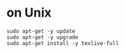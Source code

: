 # on Unix

```
sudo apt-get -y update
sudo apt-get -y upgrade
sudo apt-get install -y texlive-full
```